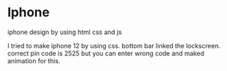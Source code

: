 # Iphone
iphone design by using html css and js

I tried to make iphone 12 by using css. bottom bar linked the lockscreen. correct pin code is 2525 but you can enter wrong code and maked animation for this.
